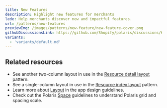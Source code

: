 ```yaml
---
title: New Features
description: Highlight new features for merchants
lede: Help merchants discover new and impactful features.
url: /patterns/new-features
previewImg: /images/patterns/new-feature/new-feature-cover.png
githubDiscussionsLink: https://github.com/Shopify/polaris/discussions/6751
variants:
  - 'variants/default.md'
---
```


<div as="Variants"></div>

<div as="Stack" gap="4">

## Related resources

- See another two-column layout in use in the [Resource detail layout](/patterns/resource-details-layout) pattern.
- See a single-column layout in use in the [Resource index layout](/patterns/resource-index-layout) pattern.
- Learn more about [Layout](https://shopify.dev/apps/design-guidelines/layout) in the app design guidelines.
- Check out the Polaris [Space](/design/space) guidelines to understand Polaris grid and spacing scale.

</div>
